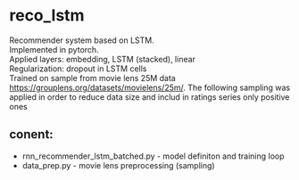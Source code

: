 # reco_lstm

Recommender system based on LSTM.\
Implemented in pytorch.\
Applied layers: embedding, LSTM (stacked), linear\
Regularization: dropout in LSTM cells \
Trained on sample from movie lens 25M data https://grouplens.org/datasets/movielens/25m/. The following sampling was applied in order to reduce data size and includ in ratings series only positive ones     



## conent:
- rnn_recommender_lstm_batched.py - model definiton and training loop
- data_prep.py - movie lens preprocessing (sampling)  



